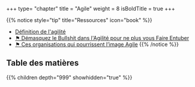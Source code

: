 +++
type= "chapter"
title = "Agile"
weight = 8
isBoldTitle = true
+++

{{% notice style="tip" title="Ressources" icon="book" %}}
- [Définition de l'agilité](https://jp-lambert.me/la-vraie-nature-de-lagilit%C3%A9-15118e513281)
- [⚑ Démasquez le Bullshit dans l'Agilité pour ne plus vous Faire Entuber](https://scalastic.io/agility-bullshit/)
- [⚑ Ces organisations qui pourrissent l’image Agile](https://jp-lambert.me/arr%C3%AAtez-de-critiquer-lagilit%C3%A9-ou-scrum-c51fa20c3844)
{{% /notice %}}

## Table des matières
{{% children depth="999" showhidden="true" %}}